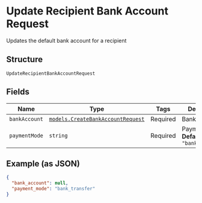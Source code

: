
# Update Recipient Bank Account Request

Updates the default bank account for a recipient

## Structure

`UpdateRecipientBankAccountRequest`

## Fields

| Name | Type | Tags | Description |
|  --- | --- | --- | --- |
| `bankAccount` | [`models.CreateBankAccountRequest`](../../doc/models/create-bank-account-request.md) | Required | Bank account |
| `paymentMode` | `string` | Required | Payment mode<br>**Default**: `"bank_transfer"` |

## Example (as JSON)

```json
{
  "bank_account": null,
  "payment_mode": "bank_transfer"
}
```

